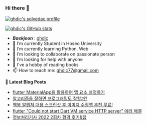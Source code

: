 ### Hi there 👋

[![ghdic's solvedac profile](http://mazassumnida.wtf/api/v2/generate_badge?boj=ghdic)](https://solved.ac/profile/ghdic)

[![ghdic's GitHub stats](https://github-readme-stats.vercel.app/api?username=ghdic&show_icons=true&theme=onedark)](https://github.com/ghdic/github-readme-stats)
- __*Baekjoon*__ : [ghdic](http://icpc.me/ghdic)
- 🔭 I’m currently Student in Hoseo University
- 🌱 I’m currently learning Python, Web
- 👯 I’m looking to collaborate on passionate person 
- 🤔 I’m looking for help with anyone
- 💬 I've a hobby of reading books
- 📫 How to reach me: ghdic77@gmail.com


**📕 Latest Blog Posts**
<!-- BLOG-POST-LIST:START -->
- [flutter MaterialApp을 활용하여 앱 요소 설정하기](https://marinelifeirony.tistory.com/164)
- [알고리즘을 잘하면 프로그래밍도 잘할까?](https://marinelifeirony.tistory.com/161)
- [맥북 알캡쳐 대용 스크린샷 후 이미지 수정앱 추천 무료!](https://marinelifeirony.tistory.com/160)
- [flutter &quot;Could not start Dart VM service HTTP server&quot; 에러 해결](https://marinelifeirony.tistory.com/159)
- [정보처리기사 2022 2회차 합격 후기&amp;팁](https://marinelifeirony.tistory.com/158)
<!-- BLOG-POST-LIST:END -->